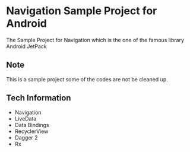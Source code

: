 # Navigation Sample Project for Android

The Sample Project for Navigation which is the one of the famous library Android JetPack

## Note
This is a sample project some of the codes are not be cleaned up.


## Tech Information
- Navigation
- LiveData
- Data Bindings
- RecyclerView
- Dagger 2
- Rx